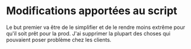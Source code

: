 # Modifications apportées au script

Le but premier va être de le simplifier et de le rendre moins extrême pour qu'il soit prêt pour la prod.
J'ai supprimer la plupart des choses qui pouvaient poser problème chez les clients.